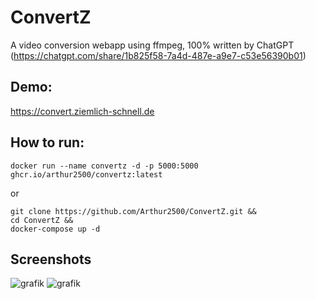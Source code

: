 # ConvertZ
A video conversion webapp using ffmpeg, 100% written by ChatGPT (https://chatgpt.com/share/1b825f58-7a4d-487e-a9e7-c53e56390b01)

## Demo:
https://convert.ziemlich-schnell.de

## How to run:
```
docker run --name convertz -d -p 5000:5000 ghcr.io/arthur2500/convertz:latest
```
or
```
git clone https://github.com/Arthur2500/ConvertZ.git &&
cd ConvertZ &&
docker-compose up -d
```

## Screenshots
![grafik](https://github.com/user-attachments/assets/d01b7699-d2c3-4ab3-8758-a3ffec29c870)
![grafik](https://github.com/user-attachments/assets/c5148bd7-8340-4b9c-a054-cfddb892381b)
